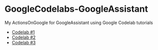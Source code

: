 # GoogleCodelabs-GoogleAssistant
My ActionsOnGoogle for GoogleAssistant using Google Codelab tutorials

* [Codelab #1](https://github.com/carlymichele/GoogleCodelabs-GoogleAssistant/tree/master/actions-codelab)
* [Codelab #2]()
* [Codelab #3]()
